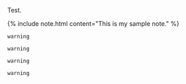 Test.

{% include note.html content="This is my sample note." %}

```warn
warning
```

```warning
warning
```

```%warn
warning
```

```%warning
warning
```

